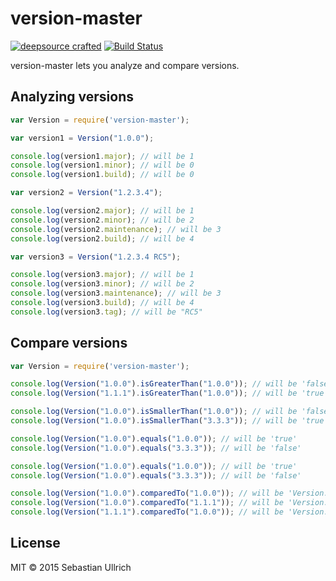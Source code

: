 # version-master


[![deepsource crafted](https://img.shields.io/badge/deepsource-crafted-blue.svg)](http://deepsource.de)
[![Build Status](https://travis-ci.org/deepsource/version-master.svg?branch=master)](https://travis-ci.org/deepsource/version-master)

version-master lets you analyze and compare versions.

## Analyzing versions
```javascript
var Version = require('version-master');

var version1 = Version("1.0.0");

console.log(version1.major); // will be 1
console.log(version1.minor); // will be 0
console.log(version1.build); // will be 0

var version2 = Version("1.2.3.4");

console.log(version2.major); // will be 1
console.log(version2.minor); // will be 2
console.log(version2.maintenance); // will be 3
console.log(version2.build); // will be 4

var version3 = Version("1.2.3.4 RC5");

console.log(version3.major); // will be 1
console.log(version3.minor); // will be 2
console.log(version3.maintenance); // will be 3
console.log(version3.build); // will be 4
console.log(version3.tag); // will be "RC5"
```

## Compare versions
```javascript
var Version = require('version-master');

console.log(Version("1.0.0").isGreaterThan("1.0.0")); // will be 'false'
console.log(Version("1.1.1").isGreaterThan("1.0.0")); // will be 'true'

console.log(Version("1.0.0").isSmallerThan("1.0.0")); // will be 'false'
console.log(Version("1.0.0").isSmallerThan("3.3.3")); // will be 'true'

console.log(Version("1.0.0").equals("1.0.0")); // will be 'true'
console.log(Version("1.0.0").equals("3.3.3")); // will be 'false'

console.log(Version("1.0.0").equals("1.0.0")); // will be 'true'
console.log(Version("1.0.0").equals("3.3.3")); // will be 'false'

console.log(Version("1.0.0").comparedTo("1.0.0")); // will be 'Version.IS_EQUAL'
console.log(Version("1.0.0").comparedTo("1.1.1")); // will be 'Version.IS_SMALLER'
console.log(Version("1.1.1").comparedTo("1.0.0")); // will be 'Version.IS_GREATER'
```

## License

MIT &copy; 2015 Sebastian Ullrich